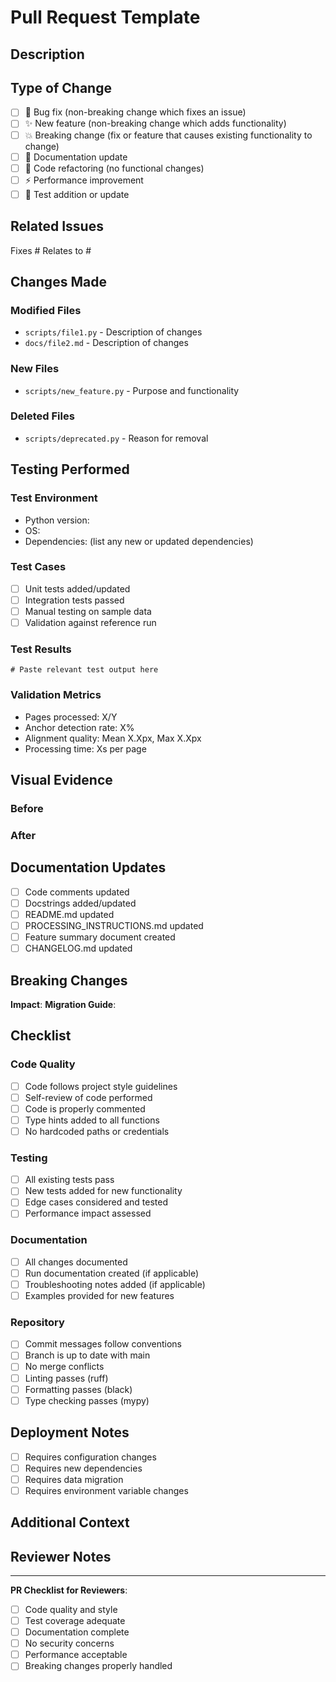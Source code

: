 # Pull Request Template

## Description

<!-- Provide a clear and concise description of the changes -->

## Type of Change

<!-- Check all that apply -->

- [ ] 🐛 Bug fix (non-breaking change which fixes an issue)
- [ ] ✨ New feature (non-breaking change which adds functionality)
- [ ] 💥 Breaking change (fix or feature that causes existing functionality to change)
- [ ] 📝 Documentation update
- [ ] 🎨 Code refactoring (no functional changes)
- [ ] ⚡ Performance improvement
- [ ] 🧪 Test addition or update

## Related Issues

<!-- Link to related issues using #issue_number -->

Fixes #
Relates to #

## Changes Made

<!-- List the specific changes made in this PR -->

### Modified Files
- `scripts/file1.py` - Description of changes
- `docs/file2.md` - Description of changes

### New Files
- `scripts/new_feature.py` - Purpose and functionality

### Deleted Files
- `scripts/deprecated.py` - Reason for removal

## Testing Performed

### Test Environment
- Python version: 
- OS: 
- Dependencies: (list any new or updated dependencies)

### Test Cases
<!-- Describe the tests you ran -->

- [ ] Unit tests added/updated
- [ ] Integration tests passed
- [ ] Manual testing on sample data
- [ ] Validation against reference run

### Test Results
```
# Paste relevant test output here
```

### Validation Metrics
<!-- If applicable, include processing metrics -->

- Pages processed: X/Y
- Anchor detection rate: X%
- Alignment quality: Mean X.Xpx, Max X.Xpx
- Processing time: Xs per page

## Visual Evidence

<!-- Include screenshots, visualizations, or links to output files -->

### Before
<!-- Screenshot or description of behavior before changes -->

### After
<!-- Screenshot or description of behavior after changes -->

## Documentation Updates

- [ ] Code comments updated
- [ ] Docstrings added/updated
- [ ] README.md updated
- [ ] PROCESSING_INSTRUCTIONS.md updated
- [ ] Feature summary document created
- [ ] CHANGELOG.md updated

## Breaking Changes

<!-- If this is a breaking change, describe the impact and migration path -->

**Impact**: 
**Migration Guide**: 

## Checklist

### Code Quality
- [ ] Code follows project style guidelines
- [ ] Self-review of code performed
- [ ] Code is properly commented
- [ ] Type hints added to all functions
- [ ] No hardcoded paths or credentials

### Testing
- [ ] All existing tests pass
- [ ] New tests added for new functionality
- [ ] Edge cases considered and tested
- [ ] Performance impact assessed

### Documentation
- [ ] All changes documented
- [ ] Run documentation created (if applicable)
- [ ] Troubleshooting notes added (if applicable)
- [ ] Examples provided for new features

### Repository
- [ ] Commit messages follow conventions
- [ ] Branch is up to date with main
- [ ] No merge conflicts
- [ ] Linting passes (ruff)
- [ ] Formatting passes (black)
- [ ] Type checking passes (mypy)

## Deployment Notes

<!-- Any special deployment considerations -->

- [ ] Requires configuration changes
- [ ] Requires new dependencies
- [ ] Requires data migration
- [ ] Requires environment variable changes

## Additional Context

<!-- Add any other context, screenshots, or information about the PR here -->

## Reviewer Notes

<!-- Anything specific you want reviewers to focus on -->

---

**PR Checklist for Reviewers**:
- [ ] Code quality and style
- [ ] Test coverage adequate
- [ ] Documentation complete
- [ ] No security concerns
- [ ] Performance acceptable
- [ ] Breaking changes properly handled
